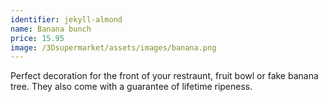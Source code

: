 ```yaml
---
identifier: jekyll-almond
name: Banana bunch
price: 15.95
image: /3Dsupermarket/assets/images/banana.png
---
```

Perfect decoration for the front of your restraunt, fruit bowl or fake banana tree. They also come with a guarantee of lifetime ripeness.
